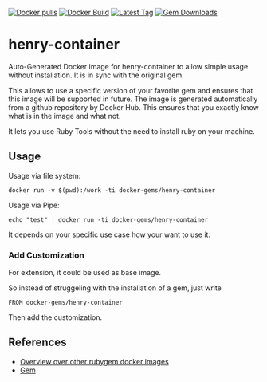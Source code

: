 [![Docker pulls](https://img.shields.io/docker/pulls/rubygem/henry-container.svg)](https://hub.docker.com/r/rubygem/henry-container/)
[![Docker Build](https://img.shields.io/docker/automated/rubygem/henry-container.svg)](https://hub.docker.com/r/rubygem/henry-container/)
[![Latest Tag](https://img.shields.io/github/tag/docker-rubygem/henry-container.svg)](https://hub.docker.com/r/rubygem/henry-container/)
[![Gem Downloads](https://img.shields.io/gem/dt/henry-container.svg)](https://rubygems.org/gems/henry-container/)
# henry-container

Auto-Generated Docker image for henry-container to allow simple usage without installation.
It is in sync with the original gem.

This allows to use a specific version of your favorite gem and ensures that this image will be supported in future.
The image is generated automatically from a github repository by Docker Hub.
This ensures that you exactly know what is in the image and what not.

It lets you use Ruby Tools without the need to install ruby on your machine.

## Usage

Usage via file system:

`docker run -v $(pwd):/work -ti docker-gems/henry-container`

Usage via Pipe:

`echo "test" | docker run -ti docker-gems/henry-container`

It depends on your specific use case how your want to use it.

### Add Customization

For extension, it could be used as base image.

So instead of struggeling with the installation of a gem, just write

`FROM docker-gems/henry-container`

Then add the customization.

## References

 - [Overview over other rubygem docker images](https://github.com/thinkbot/docker-rubygem)
 - [Gem](https://rubygems.org/gems/henry-container/)
